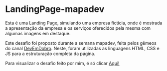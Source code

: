 # LandingPage-mapadev

Esta é uma Landing Page, simulando uma empresa fictícia, onde é mostrada a apresentação da empresa e os serviços oferecidos pela mesma com algumas imagens em destaque.

Este desafio foi proposto durante a semana mapadev, feita pelos gêmeos do canal <a href="https://www.youtube.com/c/devemdobro">DevEmDobro</a>. Neste, foram utilizadas
as linguagens HTML, CSS e JS para a estruturação completa da página. 

Para visualizar o desafio feito por mim, é só clicar <a href="https://schmidtcarlos.github.io/LandingPage-mapadev/">Aqui!</a>
